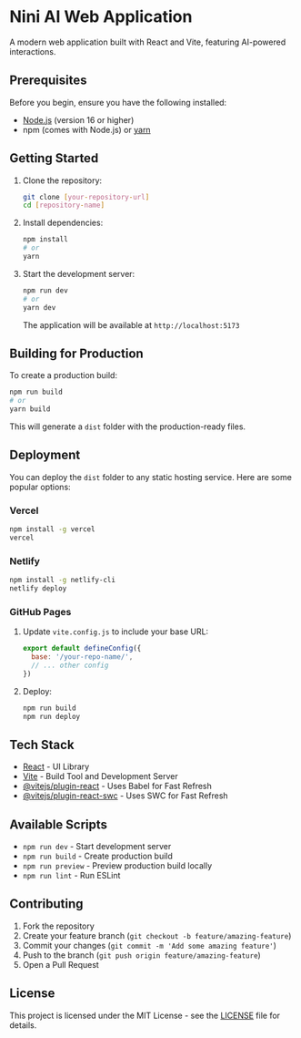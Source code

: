 # Nini AI Web Application

A modern web application built with React and Vite, featuring AI-powered interactions.

## Prerequisites

Before you begin, ensure you have the following installed:
- [Node.js](https://nodejs.org/) (version 16 or higher)
- npm (comes with Node.js) or [yarn](https://yarnpkg.com/)

## Getting Started

1. Clone the repository:

   ```bash
   git clone [your-repository-url]
   cd [repository-name]
   ```

2. Install dependencies:

   ```bash
   npm install
   # or
   yarn
   ```

3. Start the development server:

   ```bash
   npm run dev
   # or
   yarn dev
   ```

   The application will be available at `http://localhost:5173`

## Building for Production

To create a production build:

   ```bash
   npm run build
   # or
   yarn build
   ```

   This will generate a `dist` folder with the production-ready files.

## Deployment

You can deploy the `dist` folder to any static hosting service. Here are some popular options:

### Vercel

   ```bash
   npm install -g vercel
   vercel
   ```

### Netlify

   ```bash
   npm install -g netlify-cli
   netlify deploy
   ```

### GitHub Pages

1. Update `vite.config.js` to include your base URL:

   ```javascript
   export default defineConfig({
     base: '/your-repo-name/',
     // ... other config
   })
   ```

2. Deploy:

   ```bash
   npm run build
   npm run deploy
   ```

## Tech Stack

- [React](https://reactjs.org/) - UI Library
- [Vite](https://vitejs.dev/) - Build Tool and Development Server
- [@vitejs/plugin-react](https://github.com/vitejs/vite-plugin-react/blob/main/packages/plugin-react/README.md) - Uses Babel for Fast Refresh
- [@vitejs/plugin-react-swc](https://github.com/vitejs/vite-plugin-react-swc) - Uses SWC for Fast Refresh

## Available Scripts

- `npm run dev` - Start development server
- `npm run build` - Create production build
- `npm run preview` - Preview production build locally
- `npm run lint` - Run ESLint

## Contributing

1. Fork the repository
2. Create your feature branch (`git checkout -b feature/amazing-feature`)
3. Commit your changes (`git commit -m 'Add some amazing feature'`)
4. Push to the branch (`git push origin feature/amazing-feature`)
5. Open a Pull Request

## License

This project is licensed under the MIT License - see the [LICENSE](LICENSE) file for details.
